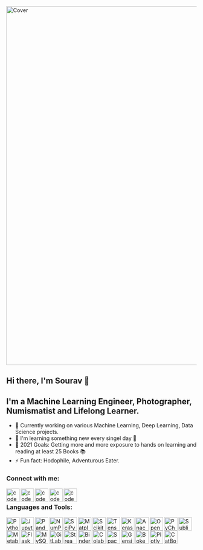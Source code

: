 <img align="center" alt="Cover" width="950px" src="https://github.com/Souravban/Souravban/blob/master/assets/cover.gif"/>

## Hi there, I'm Sourav 👋

## I'm a Machine Learning Engineer, Photographer, Numismatist and Lifelong Learner.
- 🔭 Currently working on various Machine Learning, Deep Learning, Data Science projects.
- 🌱 I'm learning something new every singel day 🤣
- 🥅 2021 Goals: Getting more and more exposure to hands on learning and reading at least 25 Books 📚
- ⚡ Fun fact: Hodophile, Adventurous Eater.

### Connect with me:

[<img align="left" alt="codeSTACKr.com" width="35px" src="https://github.com/Souravban/Souravban/blob/master/assets/website.png"/>][website]
[<img align="left" alt="codeSTACKr.com" width="35px" src="https://github.com/Souravban/Souravban/blob/master/assets/gmail.png"/>][gmail]
[<img align="left" alt="codeSTACKr | LinkedIn" width="35px" src="https://github.com/Souravban/Souravban/blob/master/assets/linkedin.png"/>][linkedin]
[<img align="left" alt="codeSTACKr | Twitter" width="35px" src="https://github.com/Souravban/Souravban/blob/master/assets/medium.png"/>][medium]
[<img align="left" alt="codeSTACKr | Twitter" width="35px" src="https://github.com/Souravban/Souravban/blob/master/assets/twitter.png"/>][twitter]

<br />

### Languages and Tools:

[<img align="left" alt="Python" width="35px" src="https://github.com/Souravban/Souravban/blob/master/assets/python.png"/>][python]

[<img align="left" alt="Jupyter Notebook" width="35px" src="https://github.com/Souravban/Souravban/blob/master/assets/jupyter_notebook.png"/>][jupyter_notebook]

[<img align="left" alt="Pandas" width="35px" src="https://github.com/Souravban/Souravban/blob/master/assets/pandas.png"/>][pandas]

[<img align="left" alt="NumPy" width="35px" src="https://github.com/Souravban/Souravban/blob/master/assets/numpy1.png"/>][numpy]

[<img align="left" alt="SciPy" width="35px" src="https://github.com/Souravban/Souravban/blob/master/assets/scipy.png"/>][scipy]

[<img align="left" alt="Matplotlib" width="35px" src="https://github.com/Souravban/Souravban/blob/master/assets/matplotlib.png"/>][matplotlib]

[<img align="left" alt="Scikit Learn" width="35px" src="https://github.com/Souravban/Souravban/blob/master/assets/scikit_learn.png"/>][scikit-learn]

[<img align="left" alt="Tensorflow" width="35px" src="https://github.com/Souravban/Souravban/blob/master/assets/tensorflow.png"/>][tensorflow]

[<img align="left" alt="Keras" width="35px" src="https://github.com/Souravban/Souravban/blob/master/assets/keras.png"/>][keras]

[<img align="left" alt="Anaconda" width="35px" src="https://github.com/Souravban/Souravban/blob/master/assets/anaconda.png"/>][anaconda]

[<img align="left" alt="Open CV" width="35px" src="https://github.com/Souravban/Souravban/blob/master/assets/open_cv.png"/>][open-cv]

[<img align="left" alt="PyCharm" width="35px" src="https://github.com/Souravban/Souravban/blob/master/assets/pycharm.png"/>][pycharm]

[<img align="left" alt="Sublime Text" width="35px" src="https://github.com/Souravban/Souravban/blob/master/assets/sublime_text.png"/>][sublime_text]

[<img align="left" alt="Metabase" width="35px" src="https://github.com/Souravban/Souravban/blob/master/assets/metabase.png"/>][metabase]

[<img align="left" alt="Flask" width="35px" src="https://github.com/Souravban/Souravban/blob/master/assets/flask1.png"/>][flask]

[<img align="left" alt="MySQL" width="35px" src="https://github.com/Souravban/Souravban/blob/master/assets/mysql.png"/>][mysql]

[<img align="left" alt="GitLab" width="35px" src="https://github.com/Souravban/Souravban/blob/master/assets/gitlab.png"/>][gitlab]

[<img align="left" alt="Streamlit" width="35px" src="https://github.com/Souravban/Souravban/blob/master/assets/streamlit.png"/>][streamlit]

[<img align="left" alt="Binder" width="35px" src="https://github.com/Souravban/Souravban/blob/master/assets/binder.png"/>][binder]

[<img align="left" alt="Colab" width="35px" src="https://github.com/Souravban/Souravban/blob/master/assets/colab.png"/>][colab]

[<img align="left" alt="Spacy" width="35px" src="https://github.com/Souravban/Souravban/blob/master/assets/spacy.png"/>][spacy]

[<img align="left" alt="Gensim" width="35px" src="https://github.com/Souravban/Souravban/blob/master/assets/gensim2.png"/>][gensim]

[<img align="left" alt="Bokeh" width="35px" src="https://github.com/Souravban/Souravban/blob/master/assets/bokeh.png"/>][bokeh]

[<img align="left" alt="Plotly" width="35px" src="https://github.com/Souravban/Souravban/blob/master/assets/plotly.png"/>][plotly]

[<img align="left" alt="CatBoost" width="35px" src="https://github.com/Souravban/Souravban/blob/master/assets/catboost.png"/>][catboost]

<br />
<br />

[website]: http://souravban.github.io/
[gmail]: https://mail.google.com/mail/?view=cm&fs=1&tf=1&to=souravbanerjee216@gmail.com
[linkedin]: https://www.linkedin.com/in/iamsouravbanerjee/
[kaggle]: https://www.kaggle.com/iamsouravbanerjee/
[medium]: https://iamsouravbanerjee.medium.com/
[twitter]: https://twitter.com/iamsouravban/

[python]: https://www.python.org/
[jupyter_notebook]: https://jupyter.org/
[pandas]: https://pandas.pydata.org/
[numpy]: https://numpy.org/
[scipy]: https://www.scipy.org/
[matplotlib]: https://matplotlib.org/
[scikit-learn]: https://scikit-learn.org/stable/
[tensorflow]: https://www.tensorflow.org/
[keras]: https://keras.io/
[anaconda]: https://www.anaconda.com/
[open-cv]: https://opencv.org/
[pycharm]: https://www.jetbrains.com/pycharm/
[sublime_text]: https://www.sublimetext.com/
[metabase]: https://www.metabase.com/
[flask]: https://flask.palletsprojects.com/en/1.1.x/
[mysql]: https://www.mysql.com/
[gitlab]: http://gitlab.com/
[streamlit]: https://www.streamlit.io/
[binder]: https://mybinder.org/
[colab]: https://colab.research.google.com/
[spacy]: https://spacy.io/
[gensim]: https://radimrehurek.com/gensim/
[bokeh]: https://bokeh.org/
[plotly]: https://plotly.com/python/
[catboost]: https://catboost.ai/
